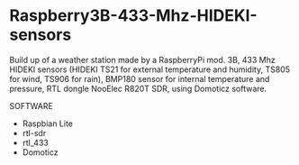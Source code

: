 # Raspberry3B-433-Mhz-HIDEKI-sensors

Build up of a weather station made by a RaspberryPi mod. 3B, 433 Mhz HIDEKI sensors (HIDEKI TS21 for external temperature and 
humidity, TS805 for wind, TS906 for rain), BMP180 sensor for internal temperature and pressure, RTL dongle NooElec R820T SDR,
using Domoticz software.

SOFTWARE
- Raspbian Lite
- rtl-sdr
- rtl_433
- Domoticz




